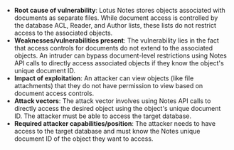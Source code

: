 - **Root cause of vulnerability**: Lotus Notes stores objects associated with documents as separate files. While document access is controlled by the database ACL, Reader, and Author lists, these lists do not restrict access to the associated objects.
- **Weaknesses/vulnerabilities present**: The vulnerability lies in the fact that access controls for documents do not extend to the associated objects. An intruder can bypass document-level restrictions using Notes API calls to directly access associated objects if they know the object's unique document ID.
- **Impact of exploitation**: An attacker can view objects (like file attachments) that they do not have permission to view based on document access controls.
- **Attack vectors**: The attack vector involves using Notes API calls to directly access the desired object using the object's unique document ID. The attacker must be able to access the target database.
- **Required attacker capabilities/position**: The attacker needs to have access to the target database and must know the Notes unique document ID of the object they want to access.